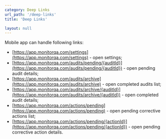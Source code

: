 ```yaml
---
category: Deep Links
url_path: '/deep-links'
title: 'Deep Links'

layout: null
---
```


Mobile app can handle following links:

* [https://app.monitorqa.com/settings](https://app.monitorqa.com/settings) - open settings;
* [https://app.monitorqa.com/audits/pending/{auditId}](https://app.monitorqa.com/audits/pending/{auditId}) - open pending audit details;
* [https://app.monitorqa.com/audits/archive](https://app.monitorqa.com/audits/archive) - open completed audits list;
* [https://app.monitorqa.com/audits/archive/{auditId}](https://app.monitorqa.com/audits/archive/{auditId}) - open completed audit details;
* [https://app.monitorqa.com/actions/pending](https://app.monitorqa.com/actions/pending) - open pending corrective actions list;
* [https://app.monitorqa.com/actions/pending/{actionId}](https://app.monitorqa.com/actions/pending/{actionId}) - open pending corrective action details.